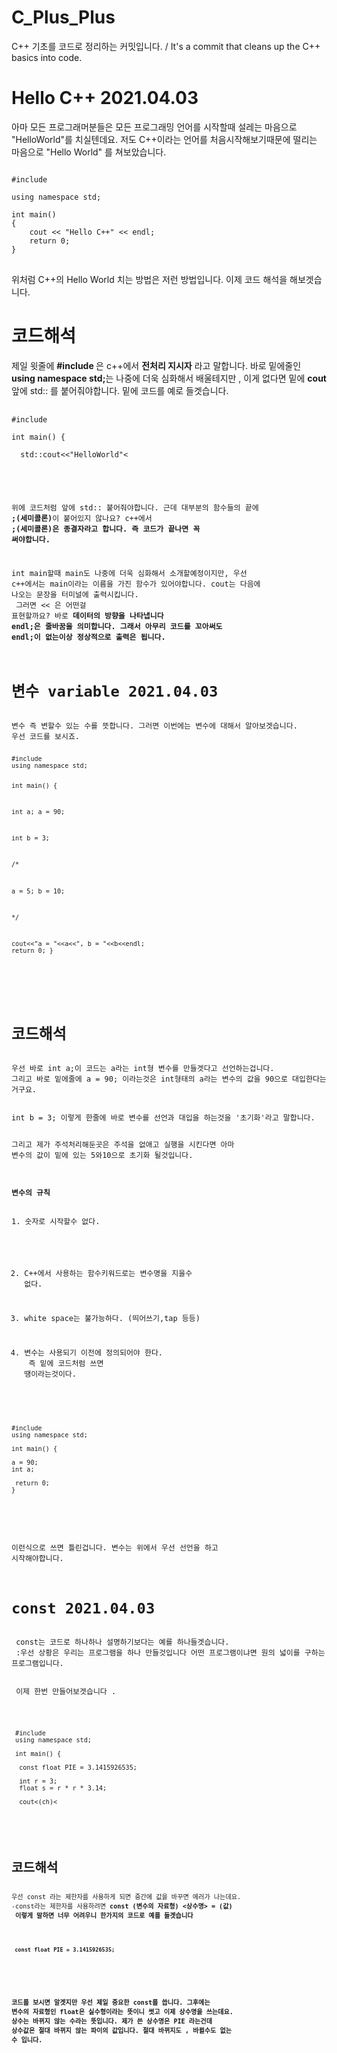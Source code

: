 # C_Plus_Plus
C++ 기초를 코드로 정리하는 커밋입니다.   / It's a commit that cleans up the C++ basics into code.

<h1>Hello C++ 2021.04.03</h1>
아마 모든 프로그래머분들은 모든 프로그래밍 언어를 시작할때 설레는 마음으로 "HelloWorld"를 치실텐데요.
저도 C++이라는 언어를 처음시작해보기때문에 떨리는 마음으로 "Hello World" 를 쳐보았습니다.

<pre>
<code>
#include <iostream>
 
using namespace std;
 
int main()
{
    cout << "Hello C++" << endl;
    return 0;
}
</code>
</pre>
위처럼 C++의 Hello World 치는 방법은 저런 방법입니다. 이제 코드 해석을 해보겟습니다.

<h1>코드해석</h1>
제일 윗줄에 <strong>#include <iostream></strong>은 c++에서 <strong>전처리 지시자</strong> 라고 말합니다.
바로 밑에줄인 <strong>using namespace std;</strong>는 나중에 더욱 심화해서 배울테지만 , 이게 없다면
밑에 <strong>cout</strong>앞에 std:: 를 붙어줘야합니다. 밑에 코드를 예로 들겟습니다.

  <pre>
  <code>
#include <iostream>

int main() {

  std::cout<<"HelloWorld"<<endl;
  return 0;
}

  </code>
  </pre>
  
위에 코드처럼 앞에 std:: 붙어줘야합니다. 근데 대부분의 함수들의 끝에 <strong>;(세미콜론)</strong>이 붙어있지 않나요?
c++에서 <strong>;(세미콜론)은 종결자라고 합니다. 즉 코드가 끝나면 꼭 써야합니다.</strong>

int main할때 main도 나중에 더욱 심화해서 소개할예정이지만, 우선 c++에서는 main이라는 이름을 가진 함수가 있어야합니다.
cout는 다음에 나오는 문장을 터미널에 출력시킵니다. 
<br> 그러면 << 은 어떤걸 표현할까요? 바로 <strong>데이터의 방향을 나타냅니다</strong>
<strong>endl;은 줄바꿈을 의미합니다. 그래서 아무리 코드를 꼬아써도 endl;이 없는이상 정상적으로 출력은 됩니다.</strong>

<h1>변수 variable 2021.04.03</h1>
변수 즉 변할수 있는 수를 뜻합니다. 그러면 이번에는 변수에 대해서 알아보겟습니다.
우선 코드를 보시죠.
<pre>
<code>
#include <iostream>
using namespace std;

int main() {

 int a;
 a = 90;
 
 int b = 3;
 
/*

a = 5;
b = 10;

*/

cout<<"a = "<<a<<", b = "<<b<<endl;
return 0;
}

</code>
</pre>

<h1>코드해석</h1>
우선 바로 int a;이 코드는 a라는 int형 변수를 만들겟다고 선언하는겁니다.
그리고 바로 밑에줄에 a = 90; 이라는것은 int형태의 a라는 변수의 값을 90으로 대입한다는거구요.
<br>
int b = 3; 이렇게 한줄에 바로 변수를 선언과 대입을 하는것을 '초기화'라고 말합니다.

그리고 제가 주석처리해둔곳은 주석을 없애고 실행을 시킨다면 아마 변수의 값이 밑에 있는 5와10으로 초기화 될것입니다.

<h4>변수의 규칙</h4>
1. 숫자로 시작할수 없다.<br>

2. C++에서 사용하는 함수키워드로는 변수명을 지을수 없다.<br>

3. white space는  불가능하다. (띄어쓰기,tap 등등)<br>

4. 변수는 사용되기 이전에 정의되어야 한다.<br>
즉 밑에 코드처럼 쓰면 땡이라는것이다.<br>

<pre>
<code>
#include <iostream>
using namespace std;

int main() {

a = 90;
int a;

 return 0;
}

</code>
</pre>

이런식으로 쓰면 틀린겁니다. 변수는 위에서 우선 선언을 하고 시작해야합니다.

<h1>const 2021.04.03</h1>
 const는 코드로 하나하나 설명하기보다는 예를 하나들겟습니다.
 :우선 상황은 우리는 프로그램을 하나 만들것입니다 어떤 프로그램이냐면 원의 넓이를 구하는 프로그램입니다.
 <br>
 이제 한번 만들어보겟습니다 .
 
 <pre>
 <code>
 #include <iostream>
 using namespace std;
 
 int main() {
 
  const float PIE = 3.1415926535;
  
  int r = 3;
  float s = r * r * 3.14;
  
  cout<<s<<endl;
  
  int a = 3.1415926535;
  cout<<a<<endl;
  
  ehar ch = 'M';
  cout<<(int)ch<<" "<< int(ch)<<" "<<endl;
  cout<<static_cast<int>(ch)<<endl;
 
 </code>
 </pre>
 
 <h1>코드해석</h1>
우선 const 라는 제한자를 사용하게 되면 중간에 값을 바꾸면 에러가 나는데요.
-const라는 제한자를 사용하려면 <strong>const (변수의 자료형) <상수명> = (값)
 이렇게 말하면 너무 어려우니 한가지의 코드로 예를 들겟습니다
 
 <pre>
 <code>
 const float PIE = 3.1415926535;
 </pre>
 </code>
 
코드를 보시면 알겟지만 우선 제일 중요한 const를 씁니다. 
그후에는 변수의 자료형인 float은 실수형이라는 뜻이니 썻고 이제 상수명을 쓰는데요. 상수는 바뀌지 않는 수라는 뜻입니다.
제가 쓴 상수명은 PIE 라는건데 상수값은 절대 바뀌지 않는 파이의 값입니다. 절대 바뀌지도 , 바뀔수도 없는 수 입니다.


 


